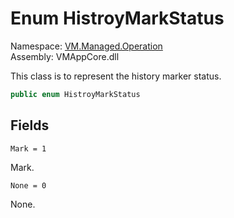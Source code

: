 # Enum HistroyMarkStatus

Namespace: [VM.Managed.Operation](VM.Managed.Operation.md)  
Assembly: VMAppCore.dll  

This class is to represent the history marker status.

```csharp
public enum HistroyMarkStatus
```

## Fields

`Mark = 1` 

Mark.



`None = 0` 

None.




